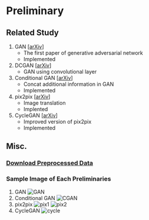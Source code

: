 # Preliminary

## Related Study

1. GAN [[arXiv](https://arxiv.org/abs/1406.2661)] 
    - The first paper of generative adversarial network
    - Implemented
2. DCGAN [[arXiv](https://arxiv.org/abs/1511.06434)]
    - GAN using convolutional layer
3. Conditional GAN [[arXiv](https://arxiv.org/abs/1411.1784)]
    - Concat additional information in GAN
    - Implemented
3. pix2pix [[arXiv](https://arxiv.org/abs/1611.07004)]
    - Image translation
    - Implented
4. CycleGAN [[arXiv](https://arxiv.org/abs/1703.10593)]
    - Improved version of pix2pix
    - Implemented

## Misc.
### [Download Preprocessed Data](https://people.eecs.berkeley.edu/~tinghuiz/projects/pix2pix/datasets/)
### Sample Image of Each Preliminaries

1. GAN
![GAN](https://i.imgur.com/E2PzM9F.png)
2. Conditional GAN
![CGAN](https://i.imgur.com/wVlOZnA.png)
3. pix2pix
![pix1](https://i.imgur.com/ukSnnOu.png)
![pix2](https://i.imgur.com/5vRdMyU.png)
4. CycleGAN
![cycle](https://i.imgur.com/vvgK2UK.png)

